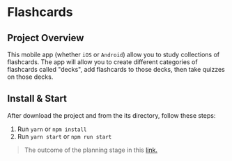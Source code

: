 # Flashcards

## Project Overview
This mobile app (whether `iOS` or `Android`) allow you to study collections of flashcards. The app will allow you to create different categories of flashcards called "decks", add flashcards to those decks, then take quizzes on those decks.

## Install & Start
After download the project and from the its directory, follow these steps:
1. Run `yarn` or `npm install`
2. Run `yarn start` or `npm run start`

> The outcome of the planning stage in this [link.](https://docs.google.com/document/d/1lFxdpSoHnMNfTCALsTB9my9sWacPO7no1e5tYOXkBOw/edit?usp=sharing)

